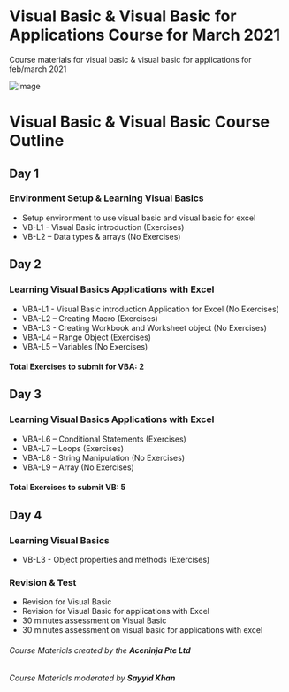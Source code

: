 # Visual Basic & Visual Basic for Applications Course for March 2021
Course materials for visual basic &amp; visual basic for applications for feb/march 2021

![image](https://user-images.githubusercontent.com/22993048/109147028-80d6d380-779f-11eb-822b-4fd458ba3481.png)

# Visual Basic & Visual Basic Course Outline

## Day 1
### Environment Setup & Learning Visual Basics

-	Setup environment to use visual basic and visual basic for excel
-	VB-L1 - Visual Basic introduction (Exercises)
-	VB-L2 – Data types & arrays (No Exercises)

## Day 2
### Learning Visual Basics Applications with Excel

-	VBA-L1 - Visual Basic introduction Application for Excel (No Exercises)
-	VBA-L2 – Creating Macro (Exercises)
-	VBA-L3 - Creating Workbook and Worksheet object (No Exercises)
-	VBA-L4 – Range Object (Exercises)
-	VBA-L5 – Variables (No Exercises)

#### Total Exercises to submit for VBA: 2

## Day 3
### Learning Visual Basics Applications with Excel

-	VBA-L6 – Conditional Statements (Exercises)
-	VBA-L7 – Loops (Exercises)
-	VBA-L8 - String Manipulation (No Exercises)
-	VBA-L9 – Array (No Exercises)

#### Total Exercises to submit VB: 5

## Day 4
### Learning Visual Basics

-	VB-L3 - Object properties and methods (Exercises)

### Revision & Test

-	Revision for Visual Basic
-	Revision for Visual Basic for applications with Excel
-	30 minutes assessment on Visual Basic
-	30 minutes assessment on visual basic for applications with excel

###### Course Materials created by the **Aceninja Pte Ltd**
###### Course Materials moderated by **Sayyid Khan**

